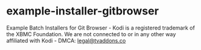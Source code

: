 # example-installer-gitbrowser
Example Batch Installers for Git Browser - Kodi is a registered trademark of the XBMC Foundation. We are not connected to or in any other way affiliated with Kodi - DMCA: legal@tvaddons.co
